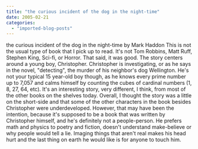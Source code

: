 ```yaml
---
title: "the curious incident of the dog in the night-time"
date: 2005-02-21
categories: 
  - "imported-blog-posts"
---
```


the curious incident of the dog in the night-time by Mark Haddon This is not the usual type of book that I pick up to read. It's not Tom Robbins, Matt Ruff, Stephen King, Sci-fi, or Horror. That said, it was good. The story centers around a young boy, Christopher. Christopher is investigating, or as he says in the novel, "detecting", the murder of his neighbor's dog Wellington. He's not your typical 15 year-old boy though, as he knows every prime number up to 7,057 and calms himself by counting the cubes of cardinal numbers (1, 8, 27, 64, etc). It's an interesting story, very different, I think, from most of the other books on the shelves today. Overall, I thought the story was a little on the short-side and that some of the other characters in the book besides Christopher were underdeveloped. However, that may have been the intention, because it's supposed to be a book that was written by Christopher himself, and he's definitely not a people-person. He prefers math and physics to poetry and fiction, doesn't understand make-believe or why people would tell a lie. Imaging things that aren't real makes his head hurt and the last thing on earth he would like is for anyone to touch him.
